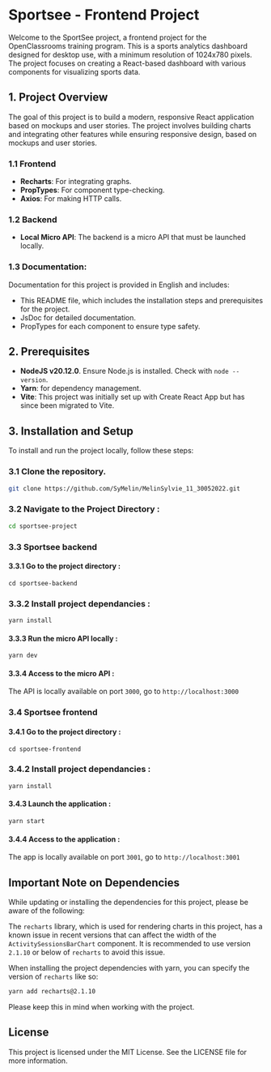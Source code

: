 # Sportsee - Frontend Project

Welcome to the SportSee project, a frontend project for the OpenClassrooms training program. This is a sports analytics dashboard designed for desktop use, with a minimum resolution of 1024x780 pixels. The project focuses on creating a React-based dashboard with various components for visualizing sports data.

## 1. Project Overview

The goal of this project is to build a modern, responsive React application based on mockups and user stories. The project involves building charts and integrating other features while ensuring responsive design, based on mockups and user stories.

### 1.1 Frontend

- **Recharts**: For integrating graphs.
- **PropTypes**: For component type-checking.
- **Axios**: For making HTTP calls.

### 1.2 Backend

- **Local Micro API**: The backend is a micro API that must be launched locally.

### 1.3 Documentation:

Documentation for this project is provided in English and includes:

- This README file, which includes the installation steps and prerequisites for the project.
- JsDoc for detailed documentation.
- PropTypes for each component to ensure type safety.

## 2. Prerequisites

- **NodeJS v20.12.0**. Ensure Node.js is installed. Check with `node --version`.
- **Yarn**: for dependency management.
- **Vite**: This project was initially set up with Create React App but has since been migrated to Vite.

## 3. Installation and Setup

To install and run the project locally, follow these steps:

### 3.1 Clone the repository.
```bash
git clone https://github.com/SyMelin/MelinSylvie_11_30052022.git
```

### 3.2 Navigate to the Project Directory :
```bash
cd sportsee-project
```

### 3.3 Sportsee backend

#### 3.3.1 Go to the project directory :
```
cd sportsee-backend
```

### 3.3.2 Install project dependancies :
```
yarn install
```

#### 3.3.3 Run the micro API locally :
```
yarn dev
```

#### 3.3.4 Access to the micro API :

The API is locally available on port `3000`, go to `http://localhost:3000`

### 3.4 Sportsee frontend

#### 3.4.1 Go to the project directory :
```
cd sportsee-frontend
```

### 3.4.2 Install project dependancies :
```
yarn install
```

#### 3.4.3 Launch the application :
```
yarn start
```

#### 3.4.4 Access to the application :

The app is locally available on port `3001`, go to `http://localhost:3001`

## Important Note on Dependencies

While updating or installing the dependencies for this project, please be aware of the following:

The `recharts` library, which is used for rendering charts in this project, has a known issue in recent versions that can affect the width of the `ActivitySessionsBarChart` component. It is recommended to use version `2.1.10` or below of `recharts` to avoid this issue.

When installing the project dependencies with yarn, you can specify the version of `recharts` like so:

```bash
yarn add recharts@2.1.10
```

Please keep this in mind when working with the project.

## License

This project is licensed under the MIT License. See the LICENSE file for more information.